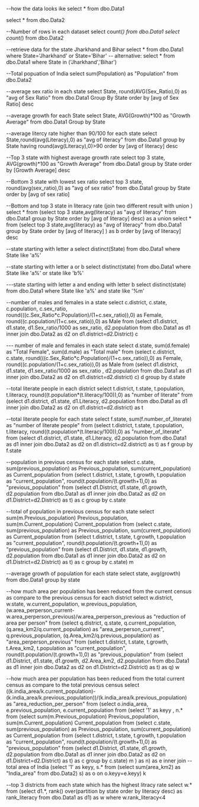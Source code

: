 --how the data looks ike
select * from dbo.Data1

select * from dbo.Data2

--Number of rows in each dataset
select count(*) from dbo.Data1
select count(*) from dbo.Data2

--retrieve data for the state Jharkhand and Bihar
select * from dbo.Data1 where State='Jharkhand' or State='Bihar'
-- alternative: select * from dbo.Data1 where State in ('Jharkhand','Bihar')

--Total popuation of India
select sum(Population) as "Population" from dbo.Data2

--average sex ratio in each state
select State, round(AVG(Sex_Ratio),0) as "avg of Sex Ratio" from dbo.Data1 Group By State order by [avg of Sex Ratio] desc

--average growth for each State
select State, AVG(Growth)*100 as "Growth Average" from dbo.Data1
Group by State 

--average litercy rate higher than 90/100 for each state 
select State,round(avg(Literacy),0) as "avg of literacy" from dbo.Data1 group by State 
having round(avg(Literacy),0)>90
order by [avg of literacy] desc

--Top 3 state with highest average growth rate
select top 3 state, AVG(growth)*100 as "Growth Average" from dbo.Data1 group by State order by [Growth Average] desc 

--Bottom 3 state with lowest sex ratio
select top 3 state, round(avg(sex_ratio),0) as "avg of sex ratio" from dbo.Data1 group by State order by [avg of sex ratio] 

--Bottom and top 3 state in  literacy rate (join two different result with union )
select * from (select top 3 state,avg(literacy) as "avg of literacy" from dbo.Data1 group by State order by [avg of literacy] desc) as a
union
select * from (select top 3 state,avg(literacy) as "avg of literacy" from dbo.Data1 group by State order by [avg of literacy] ) as b
order by [avg of literacy] desc

--state starting with letter a
select distinct(State) from dbo.Data1
where State like 'a%'

--state starting with letter a or b
select distinct(state) from dbo.Data1 
where State like 'a%' or state like 'b%'

---state starting with letter a and ending with letter b
select distinct(state) from dbo.Data1 where State like 'a%' and state like '%m'

--number of males and females in a state
select c.district, c.state, c.population, c.sex_ratio, round(((c.Sex_Ratio*c.Population)/(1+c.sex_ratio)),0) as Female, round((c.population/(1+c.sex_ratio)),0) as Male from
(select d1.district, d1.state, d1.Sex_ratio/1000 as sex_ratio, d2.population
from dbo.Data1 as d1
inner join dbo.Data2 as d2
on d1.district=d2.District) c

--- number of male and females in each state
select d.state, sum(d.female) as "Total Female", sum(d.male) as "Total male" from
(select c.district, c.state, round(((c.Sex_Ratio*c.Population)/(1+c.sex_ratio)),0) as Female, round((c.population/(1+c.sex_ratio)),0) as Male from
(select d1.district, d1.state, d1.sex_ratio/1000 as sex_ratio , d2.population
from dbo.Data1 as d1
inner join dbo.Data2 as d2 on d1.district=d2.district) c) d
group by d.state

--total literate people in each district
select t.district, t.state, t.population, t.literacy, round((t.population*(t.literacy/100)),0) as "number of literate" from 
(select d1.district, d1.state, d1.Literacy, d2.population
from dbo.Data1 as d1
inner join dbo.Data2 as d2 on d1.district=d2.district) as t

--total literate people for each state
select f.state, sum(f.number_of_literate) as "number of literate people" from
(select t.district, t.state, t.population, t.literacy, round((t.population*(t.literacy/100)),0) as "number_of_literate" from 
(select d1.district, d1.state, d1.Literacy, d2.population
from dbo.Data1 as d1
inner join dbo.Data2 as d2 on d1.district=d2.district) as t) as f
group by f.state

--population in previous census for each state
select c.state, sum(previous_population) as Previous_population, sum(current_population) as Current_population from
(select t.district, t.state, t.growth, t.population as "current_population", round(t.population/(t.growth+1),0) as "previous_population" from
(select d1.District, d1.state, d1.growth, d2.population 
from dbo.Data1 as d1
inner join dbo.Data2 as d2 on d1.District=d2.District) as t) as c
group by c.state


--total of population in previous census for each state
select sum(m.Previous_population) Previous_population, sum(m.Current_population) Current_population from
(select c.state, sum(previous_population) as Previous_population, sum(current_population) as Current_population from
(select t.district, t.state, t.growth, t.population as "current_population", round(t.population/(t.growth+1),0) as "previous_population" from
(select d1.District, d1.state, d1.growth, d2.population 
from dbo.Data1 as d1
inner join dbo.Data2 as d2 on d1.District=d2.District) as t) as c
group by c.state)  m

--average growth of population for each state
select state, avg(growth) from dbo.Data1
group by state

--how much area per population has been reduced from the current census as compare to the previous census for each district
select w.district, w.state, w.current_population, w.previous_population, (w.area_perperson_current-w.area_perperson_previous)/w.area_perperson_previous as "reduction of area per person" from 
(select q.district, q.state, q.current_population, (q.area_km2/q.current_population) as "area_perperson_current", q.previous_population, (q.Area_km2/q.previous_population) as "area_perperson_previous" from
(select t.district, t.state, t.growth, t.Area_km2, t.population as "current_population", round(t.population/(t.growth+1),0) as "previous_population" from
(select d1.District, d1.state, d1.growth, d2.Area_km2, d2.population 
from dbo.Data1 as d1
inner join dbo.Data2 as d2 on d1.District=d2.District) as t) as q) w

--how much area per population has been reduced from the total current census as compare to the total previous census
select ((k.india_area/k.current_population)-(k.india_area/k.previous_population))/(k.india_area/k.previous_population) as "area_reduction_per_person" from
(select o.india_area, e.previous_population, e.current_population from
(select '1' as keyy , n.* from
(select sum(m.Previous_population) Previous_population, sum(m.Current_population) Current_population from
(select c.state, sum(previous_population) as Previous_population, sum(current_population) as Current_population from
(select t.district, t.state, t.growth, t.population as "current_population", round(t.population/(t.growth+1),0) as "previous_population" from
(select d1.District, d1.state, d1.growth, d2.population 
from dbo.Data1 as d1
inner join dbo.Data2 as d2 on d1.District=d2.District) as t) as c
group by c.state)  m ) as n) as e inner join
--total area of India
(select '1' as keyy, s.* from
(select sum(area_km2) as "India_area"  from dbo.Data2) s) as o on o.keyy=e.keyy) k


--top 3 districts from each state which has the highest litracy rate
select w.* from
(select d1.*,
rank() over(partition by state order by literacy desc) as rank_literacy
from dbo.Data1 as d1) as w
where w.rank_literacy<4
